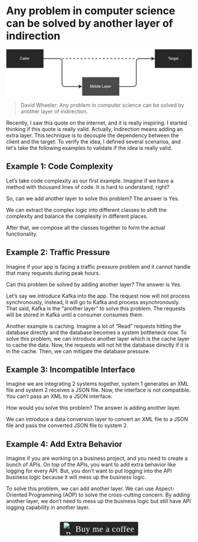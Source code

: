 # Any problem in computer science can be solved by another layer of indirection 

![](../assets/resources/general/indirection.png)

> David Wheeler: Any problem in computer science can be solved by another layer of indirection.

Recently, I saw this quote on the internet, and it is really inspiring. I started thinking if this quote is really valid. Actually, Indirection means adding an extra layer. This technique is to decouple the dependency between the client and the target. To verify the idea, I defined several scenarios, and let's take the following examples to validate if the idea is really valid.

## Example 1: Code Complexity

Let’s take code complexity as our first example. Imagine if we have a method with thousand lines of code. It is hard to understand, right?

So, can we add another layer to solve this problem? The answer is Yes.

We can extract the complex logic into different classes to shift the complexity and balance the complexity in different places.

After that, we compose all the classes together to form the actual functionality.

## Example 2: Traffic Pressure

Imagine if your app is facing a traffic pressure problem and it cannot handle that many requests during peak hours. 

Can this problem be solved by adding another layer? The answer is Yes.

Let’s say we introduce Kafka into the app. The request now will not process synchronously, instead, it will go to Kafka and process asynchronously. That said, Kafka is the “another layer” to solve this problem. The requests will be stored in Kafka until a consumer consumes them.

Another example is caching. Imagine a lot of “Read” requests hitting the database directly and the database becomes a system bottleneck now. To solve this problem, we can introduce another layer which is the cache layer to cache the data. Now, the requests will not hit the database directly if it is in the cache. Then, we can mitigate the database pressure.

## Example 3: Incompatible Interface

Imagine we are integrating 2 systems together, system 1 generates an XML file and system 2 receives a JSON file. Now, the interface is not compatible. You can’t pass an XML to a JSON interface.

How would you solve this problem? The answer is adding another layer.

We can introduce a data conversion layer to convert an XML file to a JSON file and pass the converted JSON file to system 2.

## Example 4: Add Extra Behavior

Imagine if you are working on a business project, and you need to create a bunch of APIs. On top of the APIs, you want to add extra behavior like logging for every API. But, you don’t want to put logging into the API business logic because it will mess up the business logic.

To solve this problem, we can add another layer. We can use Aspect-Oriented Programming (AOP) to solve the cross-cutting concern. By adding another layer, we don’t need to mess up the business logic but still have API logging capability in another layer.

<br>
<center>
<style>.bmc-button img{width: 27px !important;margin-bottom: 1px !important;box-shadow: none !important;border: none !important;vertical-align: middle !important;}.bmc-button{line-height: 36px !important;height:37px !important;text-decoration: none !important;display:inline-flex !important;color:#ffffff !important;background-color:#262626 !important;border-radius: 3px !important;border: 1px solid transparent !important;padding: 1px 9px !important;font-size: 23px !important;letter-spacing: 0.6px !important;box-shadow: 0px 1px 2px rgba(190, 190, 190, 0.5) !important;-webkit-box-shadow: 0px 1px 2px 2px rgba(190, 190, 190, 0.5) !important;margin: 0 auto !important;font-family:'Cookie', cursive !important;-webkit-box-sizing: border-box !important;box-sizing: border-box !important;-o-transition: 0.3s all linear !important;-webkit-transition: 0.3s all linear !important;-moz-transition: 0.3s all linear !important;-ms-transition: 0.3s all linear !important;transition: 0.3s all linear !important;}.bmc-button:hover, .bmc-button:active, .bmc-button:focus {-webkit-box-shadow: 0px 1px 2px 2px rgba(190, 190, 190, 0.5) !important;text-decoration: none !important;box-shadow: 0px 1px 2px 2px rgba(190, 190, 190, 0.5) !important;opacity: 0.85 !important;color:#ffffff !important;}</style><link href="https://fonts.googleapis.com/css?family=Cookie" rel="stylesheet"><a class="bmc-button" target="_blank" href="https://www.buymeacoffee.com/raychongtk"><img src="https://www.buymeacoffee.com/assets/img/BMC-btn-logo.svg" alt="Buy me a coffee"><span style="margin-left:5px">Buy me a coffee</span></a>
</center>
